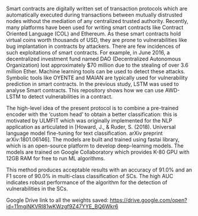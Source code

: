 Smart contracts are digitally written set of transaction protocols which are automatically executed during transactions between mutually distrusted nodes without the mediation of any centralized trusted authority. Recently, many platforms have been used for writing smart contracts like Contract Oriented Language (COL) and Ethereum.
As these smart contracts hold virtual coins worth thousands of USD, they are prone to vulnerabilities like bug implantation in contracts by attackers.
There are few incidences of such exploitations of smart contracts. For example, in June 2016, a decentralized investment fund named DAO (Decentralized Autonomous Organization) lost approximately $70 million due to the stealing of over 3.6 million Ether. Machine learning tools can be used to detect these attacks. Symbolic tools like OYENTE and MAIAN are typically used for vulnerability prediction in smart contracts. In the previous study, LSTM was used to analyse Smart contracts. This repository shows how we can use AWD-LSTM to detect vulnerabilities in a contract.

The high-level idea of the present protocol is to combine a pre-trained encoder with the ‘custom head’ to obtain a better classification: this is motivated by ULMFIT which was originally implemented for the NLP application as articulated in [Howard, J., &amp; Ruder, S. (2018). Universal language model fine-tuning for text classification. arXiv preprint arXiv:1801.06146].
The models are built and trained using fastai library, which is an open-source platform to develop deep-learning models. The models are trained on Google Collaboratory which provides K-80 GPU with 12GB RAM for free to run ML algorithms.

This method produces acceptable results with an accuracy of 91.0% and an F1 score of 90.0% in multi-class classification of SCs. The high AUC indicates robust performance of the algorithm for the detection of vulnerabilities in the SCs.

Google Drive link to all the weights saved:
https://drive.google.com/open?id=11mgiNKVRI81wKWzgf9Z47YYE_BQ6Wkr6
